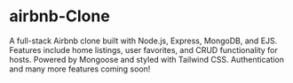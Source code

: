 # airbnb-Clone
A full-stack Airbnb clone built with Node.js, Express, MongoDB, and EJS. Features include home listings, user favorites, and CRUD functionality for hosts. Powered by Mongoose and styled with Tailwind CSS. Authentication and many more features coming soon!
